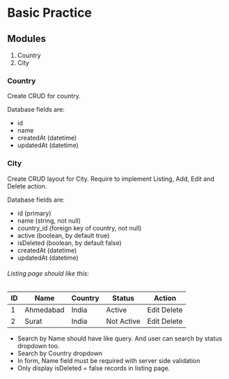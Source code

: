 # Basic Practice

## Modules
1. Country
2. City

### Country
Create CRUD for country.

Database fields are:
  - id
  - name
  - createdAt (datetime)
  - updatedAt (datetime)

### City
Create CRUD layout for City. Require to implement Listing, Add, Edit and Delete action.

Database fields are:
  - id  (primary)
  - name   (string, not null)
  - country_id (foreign key of country, not null)
  - active (boolean, by default true)
  - isDeleted (boolean, by default false)
  - createdAt (datetime)
  - updatedAt (datetime)

###### Listing page should like this:

ID | Name    | Country          | Status     | Action
--- |--------|------------------|------------| ----------
1 | Ahmedabad | India            | Active     | Edit Delete 
2 | Surat     | India | Not Active | Edit Delete 

* Search by Name should have like query. And user can search by status dropdown too.
* Search by Country dropdown
* In form, Name field must be required with server side validation
* Only display isDeleted = false records in listing page.


